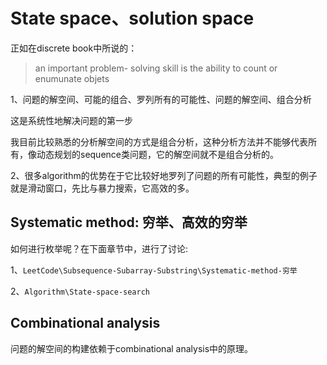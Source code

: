 # State space、solution space

正如在discrete book中所说的：

> an important problem- solving skill is the ability to count or enumunate objets

1、问题的解空间、可能的组合、罗列所有的可能性、问题的解空间、组合分析

这是系统性地解决问题的第一步

我目前比较熟悉的分析解空间的方式是组合分析，这种分析方法并不能够代表所有，像动态规划的sequence类问题，它的解空间就不是组合分析的。

2、很多algorithm的优势在于它比较好地罗列了问题的所有可能性，典型的例子就是滑动窗口，先比与暴力搜索，它高效的多。

## Systematic method: 穷举、高效的穷举

如何进行枚举呢？在下面章节中，进行了讨论: 

1、`LeetCode\Subsequence-Subarray-Substring\Systematic-method-穷举`

2、`Algorithm\State-space-search`





## Combinational analysis

问题的解空间的构建依赖于combinational analysis中的原理。

